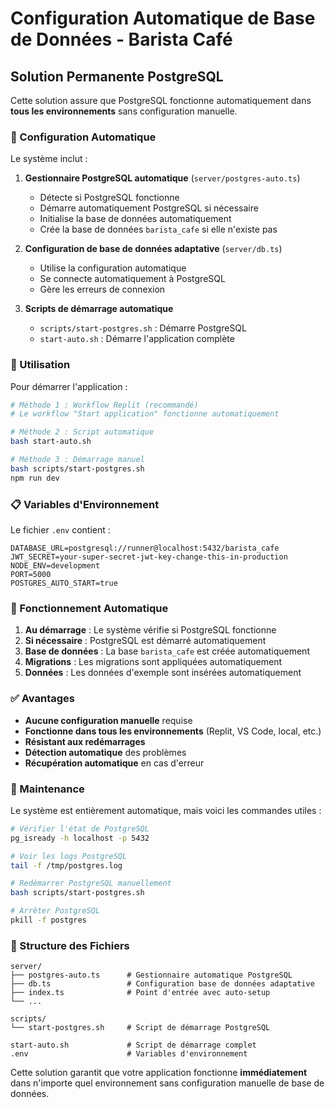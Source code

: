 # Configuration Automatique de Base de Données - Barista Café

## Solution Permanente PostgreSQL

Cette solution assure que PostgreSQL fonctionne automatiquement dans **tous les environnements** sans configuration manuelle.

### 🔧 Configuration Automatique

Le système inclut :

1. **Gestionnaire PostgreSQL automatique** (`server/postgres-auto.ts`)
   - Détecte si PostgreSQL fonctionne
   - Démarre automatiquement PostgreSQL si nécessaire
   - Initialise la base de données automatiquement
   - Crée la base de données `barista_cafe` si elle n'existe pas

2. **Configuration de base de données adaptative** (`server/db.ts`)
   - Utilise la configuration automatique
   - Se connecte automatiquement à PostgreSQL
   - Gère les erreurs de connexion

3. **Scripts de démarrage automatique**
   - `scripts/start-postgres.sh` : Démarre PostgreSQL
   - `start-auto.sh` : Démarre l'application complète

### 🚀 Utilisation

Pour démarrer l'application :

```bash
# Méthode 1 : Workflow Replit (recommandé)
# Le workflow "Start application" fonctionne automatiquement

# Méthode 2 : Script automatique
bash start-auto.sh

# Méthode 3 : Démarrage manuel
bash scripts/start-postgres.sh
npm run dev
```

### 📋 Variables d'Environnement

Le fichier `.env` contient :

```env
DATABASE_URL=postgresql://runner@localhost:5432/barista_cafe
JWT_SECRET=your-super-secret-jwt-key-change-this-in-production
NODE_ENV=development
PORT=5000
POSTGRES_AUTO_START=true
```

### 🔄 Fonctionnement Automatique

1. **Au démarrage** : Le système vérifie si PostgreSQL fonctionne
2. **Si nécessaire** : PostgreSQL est démarré automatiquement
3. **Base de données** : La base `barista_cafe` est créée automatiquement
4. **Migrations** : Les migrations sont appliquées automatiquement
5. **Données** : Les données d'exemple sont insérées automatiquement

### ✅ Avantages

- **Aucune configuration manuelle** requise
- **Fonctionne dans tous les environnements** (Replit, VS Code, local, etc.)
- **Résistant aux redémarrages** 
- **Détection automatique** des problèmes
- **Récupération automatique** en cas d'erreur

### 🔧 Maintenance

Le système est entièrement automatique, mais voici les commandes utiles :

```bash
# Vérifier l'état de PostgreSQL
pg_isready -h localhost -p 5432

# Voir les logs PostgreSQL
tail -f /tmp/postgres.log

# Redémarrer PostgreSQL manuellement
bash scripts/start-postgres.sh

# Arrêter PostgreSQL
pkill -f postgres
```

### 📁 Structure des Fichiers

```
server/
├── postgres-auto.ts      # Gestionnaire automatique PostgreSQL
├── db.ts                 # Configuration base de données adaptative
├── index.ts              # Point d'entrée avec auto-setup
└── ...

scripts/
└── start-postgres.sh     # Script de démarrage PostgreSQL

start-auto.sh             # Script de démarrage complet
.env                      # Variables d'environnement
```

Cette solution garantit que votre application fonctionne **immédiatement** dans n'importe quel environnement sans configuration manuelle de base de données.